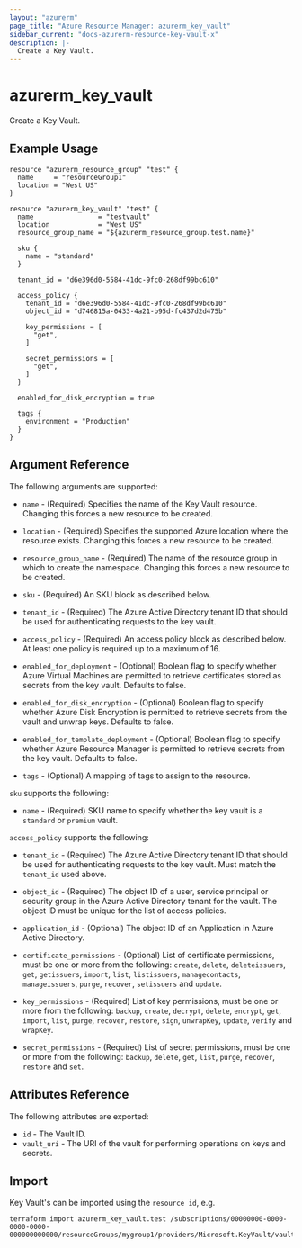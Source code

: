 ```yaml
---
layout: "azurerm"
page_title: "Azure Resource Manager: azurerm_key_vault"
sidebar_current: "docs-azurerm-resource-key-vault-x"
description: |-
  Create a Key Vault.
---
```


# azurerm\_key\_vault

Create a Key Vault.

## Example Usage

```hcl
resource "azurerm_resource_group" "test" {
  name     = "resourceGroup1"
  location = "West US"
}

resource "azurerm_key_vault" "test" {
  name                = "testvault"
  location            = "West US"
  resource_group_name = "${azurerm_resource_group.test.name}"

  sku {
    name = "standard"
  }

  tenant_id = "d6e396d0-5584-41dc-9fc0-268df99bc610"

  access_policy {
    tenant_id = "d6e396d0-5584-41dc-9fc0-268df99bc610"
    object_id = "d746815a-0433-4a21-b95d-fc437d2d475b"

    key_permissions = [
      "get",
    ]

    secret_permissions = [
      "get",
    ]
  }

  enabled_for_disk_encryption = true

  tags {
    environment = "Production"
  }
}
```

## Argument Reference

The following arguments are supported:

* `name` - (Required) Specifies the name of the Key Vault resource. Changing this
    forces a new resource to be created.

* `location` - (Required) Specifies the supported Azure location where the resource exists.
    Changing this forces a new resource to be created.

* `resource_group_name` - (Required) The name of the resource group in which to
    create the namespace. Changing this forces a new resource to be created.

* `sku` - (Required) An SKU block as described below.

* `tenant_id` - (Required) The Azure Active Directory tenant ID that should be
    used for authenticating requests to the key vault.

* `access_policy` - (Required) An access policy block as described below. At least
    one policy is required up to a maximum of 16.

* `enabled_for_deployment` - (Optional) Boolean flag to specify whether Azure Virtual
    Machines are permitted to retrieve certificates stored as secrets from the key
    vault. Defaults to false.

* `enabled_for_disk_encryption` - (Optional) Boolean flag to specify whether Azure
    Disk Encryption is permitted to retrieve secrets from the vault and unwrap keys.
    Defaults to false.

* `enabled_for_template_deployment` - (Optional) Boolean flag to specify whether
    Azure Resource Manager is permitted to retrieve secrets from the key vault.
    Defaults to false.

* `tags` - (Optional) A mapping of tags to assign to the resource.

`sku` supports the following:

* `name` - (Required) SKU name to specify whether the key vault is a `standard`
    or `premium` vault.

`access_policy` supports the following:

* `tenant_id` - (Required) The Azure Active Directory tenant ID that should be used
    for authenticating requests to the key vault. Must match the `tenant_id` used
    above.

* `object_id` - (Required) The object ID of a user, service principal or security
    group in the Azure Active Directory tenant for the vault. The object ID must
    be unique for the list of access policies.

* `application_id` - (Optional) The object ID of an Application in Azure Active Directory.

* `certificate_permissions` - (Optional) List of certificate permissions, must be one or more from
    the following: `create`, `delete`, `deleteissuers`, `get`, `getissuers`, `import`, `list`, `listissuers`, `managecontacts`, `manageissuers`, `purge`, `recover`, `setissuers` and `update`.

* `key_permissions` - (Required) List of key permissions, must be one or more from
    the following: `backup`, `create`, `decrypt`, `delete`, `encrypt`, `get`, `import`, `list`, `purge`, `recover`, `restore`, `sign`, `unwrapKey`, `update`, `verify` and `wrapKey`.

* `secret_permissions` - (Required) List of secret permissions, must be one or more
    from the following: `backup`, `delete`, `get`, `list`, `purge`, `recover`, `restore` and `set`.

## Attributes Reference

The following attributes are exported:

* `id` - The Vault ID.
* `vault_uri` - The URI of the vault for performing operations on keys and secrets.

## Import

Key Vault's can be imported using the `resource id`, e.g.

```shell
terraform import azurerm_key_vault.test /subscriptions/00000000-0000-0000-0000-000000000000/resourceGroups/mygroup1/providers/Microsoft.KeyVault/vaults/vault1
```
